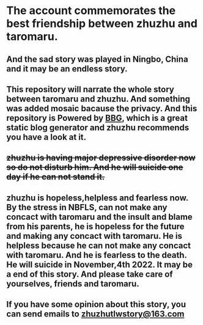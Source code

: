 # The account commemorates the best friendship between zhuzhu and taromaru.

## And the sad story was played in Ningbo, China and it may be an endless story.

## This repository will narrate the whole story between taromaru and zhuzhu. And something was added mosaic bacause the privacy. And this repository is Powered by [BBG](https://bbg.nekomoe.xyz/), which is a great static blog generator and zhuzhu recommends you have a look at it.

## ~~zhuzhu is having major depressive disorder now so do not disturb him. And he will suicide one day if he can not stand it.~~

## zhuzhu is hopeless,helpless and fearless now. By the stress in NBFLS, can not make any concact with taromaru and the insult and blame from his parents, he is hopeless for the future and making any concact with taromaru. He is helpless because he can not make any concact with taromaru. And he is fearless to the death. He will suicide in November,4th 2022. It may be a end of this story. And please take care of yourselves, friends and taromaru.

## If you have some opinion about this story, you can send emails to zhuzhutlwstory@163.com
